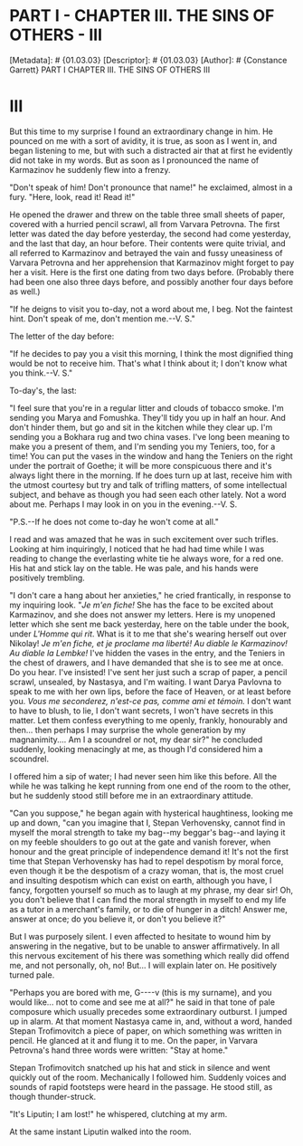 # PART I - CHAPTER III. THE SINS OF OTHERS - III
[Metadata]: # {01.03.03}
[Descriptor]: # {01.03.03}
[Author]: # {Constance Garrett}
PART I
CHAPTER III. THE SINS OF OTHERS
III
# III
But this time to my surprise I found an extraordinary change in him. He pounced
on me with a sort of avidity, it is true, as soon as I went in, and began
listening to me, but with such a distracted air that at first he evidently did
not take in my words. But as soon as I pronounced the name of Karmazinov he
suddenly flew into a frenzy.

"Don't speak of him! Don't pronounce that name!" he exclaimed, almost in a
fury. "Here, look, read it! Read it!"

He opened the drawer and threw on the table three small sheets of paper,
covered with a hurried pencil scrawl, all from Varvara Petrovna. The first
letter was dated the day before yesterday, the second had come yesterday, and
the last that day, an hour before. Their contents were quite trivial, and all
referred to Karmazinov and betrayed the vain and fussy uneasiness of Varvara
Petrovna and her apprehension that Karmazinov might forget to pay her a visit.
Here is the first one dating from two days before. (Probably there had been one
also three days before, and possibly another four days before as well.)

"If he deigns to visit you to-day, not a word about me, I beg. Not the faintest
hint. Don't speak of me, don't mention me.--V. S."

The letter of the day before:

"If he decides to pay you a visit this morning, I think the most dignified
thing would be not to receive him. That's what I think about it; I don't know
what you think.--V. S."

To-day's, the last:

"I feel sure that you're in a regular litter and clouds of tobacco smoke. I'm
sending you Marya and Fomushka. They'll tidy you up in half an hour. And don't
hinder them, but go and sit in the kitchen while they clear up. I'm sending you
a Bokhara rug and two china vases. I've long been meaning to make you a present
of them, and I'm sending you my Teniers, too, for a time! You can put the vases
in the window and hang the Teniers on the right under the portrait of Goethe;
it will be more conspicuous there and it's always light there in the morning.
If he does turn up at last, receive him with the utmost courtesy but try and
talk of trifling matters, of some intellectual subject, and behave as though
you had seen each other lately. Not a word about me. Perhaps I may look in on
you in the evening.--V. S.

"P.S.--If he does not come to-day he won't come at all."

I read and was amazed that he was in such excitement over such trifles. Looking
at him inquiringly, I noticed that he had had time while I was reading to
change the everlasting white tie he always wore, for a red one. His hat and
stick lay on the table. He was pale, and his hands were positively trembling.

"I don't care a hang about her anxieties," he cried frantically, in response to
my inquiring look. "_Je m'en fiche!_ She has the face to be excited about
Karmazinov, and she does not answer my letters. Here is my unopened letter
which she sent me back yesterday, here on the table under the book, under
_L'Homme qui rit_. What is it to me that she's wearing herself out over
Nikolay! _Je m'en fiche, et je proclame ma liberté! Au diable le Karmazinov! Au
diable la Lembke!_ I've hidden the vases in the entry, and the Teniers in the
chest of drawers, and I have demanded that she is to see me at once. Do you
hear. I've insisted! I've sent her just such a scrap of paper, a pencil scrawl,
unsealed, by Nastasya, and I'm waiting. I want Darya Pavlovna to speak to me
with her own lips, before the face of Heaven, or at least before you. _Vous me
seconderez, n'est-ce pas, comme ami et témoin._ I don't want to have to blush,
to lie, I don't want secrets, I won't have secrets in this matter. Let them
confess everything to me openly, frankly, honourably and then... then perhaps I
may surprise the whole generation by my magnanimity.... Am I a scoundrel or
not, my dear sir?" he concluded suddenly, looking menacingly at me, as though
I'd considered him a scoundrel.

I offered him a sip of water; I had never seen him like this before. All the
while he was talking he kept running from one end of the room to the other, but
he suddenly stood still before me in an extraordinary attitude.

"Can you suppose," he began again with hysterical haughtiness, looking me up
and down, "can you imagine that I, Stepan Verhovensky, cannot find in myself
the moral strength to take my bag--my beggar's bag--and laying it on my feeble
shoulders to go out at the gate and vanish forever, when honour and the great
principle of independence demand it! It's not the first time that Stepan
Verhovensky has had to repel despotism by moral force, even though it be the
despotism of a crazy woman, that is, the most cruel and insulting despotism
which can exist on earth, although you have, I fancy, forgotten yourself so
much as to laugh at my phrase, my dear sir! Oh, you don't believe that I can
find the moral strength in myself to end my life as a tutor in a merchant's
family, or to die of hunger in a ditch! Answer me, answer at once; do you
believe it, or don't you believe it?"

But I was purposely silent. I even affected to hesitate to wound him by
answering in the negative, but to be unable to answer affirmatively. In all
this nervous excitement of his there was something which really did offend me,
and not personally, oh, no! But... I will explain later on. He positively
turned pale.

"Perhaps you are bored with me, G----v (this is my surname), and you would
like... not to come and see me at all?" he said in that tone of pale composure
which usually precedes some extraordinary outburst. I jumped up in alarm. At
that moment Nastasya came in, and, without a word, handed Stepan Trofimovitch a
piece of paper, on which something was written in pencil. He glanced at it and
flung it to me. On the paper, in Varvara Petrovna's hand three words were
written: "Stay at home."

Stepan Trofimovitch snatched up his hat and stick in silence and went quickly
out of the room. Mechanically I followed him. Suddenly voices and sounds of
rapid footsteps were heard in the passage. He stood still, as though
thunder-struck.

"It's Liputin; I am lost!" he whispered, clutching at my arm.

At the same instant Liputin walked into the room.

